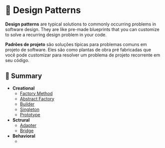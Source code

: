 # 📖 Design Patterns

**Design patterns** are typical solutions to commonly occurring problems in software design. They are like pre-made blueprints that you can customize to solve a recurring design problem in your code.

**Padrões de projeto** são soluções típicas para problemas comuns em projeto de software. Eles são como plantas de obra pré fabricadas que você pode customizar para resolver um problema de projeto recorrente em seu código.

## 📍 Summary

- **Creational**
  - [Factory Method](./creational/factory-method/index.ts)
  - [Abstract Factory](./creational/abstract-factory/index.ts)
  - [Builder](./creational/builder/index.ts)
  - [Singleton](./creational/singleton/index.ts)
  - [Prototype](./creational/prototype/index.ts)
- **Sctrural**
  - [Adapter](./sctrutural/adapter/index.ts)
  - [Bridge](./sctrutural/bridge/index.ts)
- **Behavioral**
  - []()
